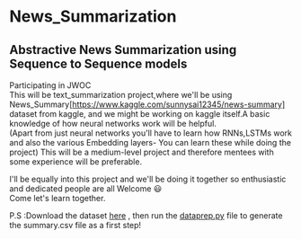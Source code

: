 # News_Summarization
## Abstractive News Summarization using Sequence to Sequence models
Participating in JWOC  
This will be text_summarization project,where we'll be using News_Summary[https://www.kaggle.com/sunnysai12345/news-summary] dataset from kaggle, and we might be working on kaggle itself.A basic knowledge of how neural networks work will be helpful.  
(Apart from just neural networks you'll have to learn how RNNs,LSTMs work and also the various Embedding layers- You can learn these while doing the project) 
This will be a medium-level project and therefore mentees with some experience will be preferable.  

I'll be equally into this project and we'll be doing it together so enthusiastic and dedicated people are all Welcome :smiley:  
Come let's learn together.


P.S :Download the dataset [here](https://www.kaggle.com/sunnysai12345/news-summary) , then run the [dataprep.py](https://github.com/Ankita-Das/News_Summarization/blob/master/dataprep.py) file to generate the summary.csv file as a first step!

